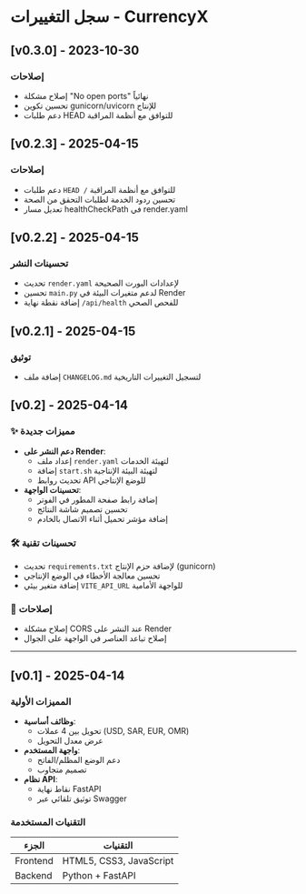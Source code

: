 # سجل التغييرات - CurrencyX

## [v0.3.0] - 2023-10-30
### إصلاحات
- إصلاح مشكلة "No open ports" نهائياً
- تحسين تكوين gunicorn/uvicorn للإنتاج
- دعم طلبات HEAD للتوافق مع أنظمة المراقبة

## [v0.2.3] - 2025-04-15
### إصلاحات
- دعم طلبات `HEAD /` للتوافق مع أنظمة المراقبة
- تحسين ردود الخدمة لطلبات التحقق من الصحة
- تعديل مسار healthCheckPath في render.yaml

## [v0.2.2] - 2025-04-15
### تحسينات النشر
- تحديث `render.yaml` لإعدادات البورت الصحيحة
- تحسين `main.py` لدعم متغيرات البيئة في Render
- إضافة نقطة نهاية `/api/health` للفحص الصحي

## [v0.2.1] - 2025-04-15
### توثيق
- إضافة ملف `CHANGELOG.md` لتسجيل التغييرات التاريخية

## [v0.2] - 2025-04-14
### ✨ مميزات جديدة
- **دعم النشر على Render**:
  - إعداد ملف `render.yaml` لتهيئة الخدمات
  - إضافة `start.sh` لتهيئة البيئة الإنتاجية
  - تحديث روابط API للوضع الإنتاجي
- **تحسينات الواجهة**:
  - إضافة رابط صفحة المطور في الفوتر
  - تحسين تصميم شاشة النتائج
  - إضافة مؤشر تحميل أثناء الاتصال بالخادم

### 🛠️ تحسينات تقنية
- تحديث `requirements.txt` لإضافة حزم الإنتاج (gunicorn)
- تحسين معالجة الأخطاء في الوضع الإنتاجي
- إضافة متغير بيئي `VITE_API_URL` للواجهة الأمامية

### 🐛 إصلاحات
- إصلاح مشكلة CORS عند النشر على Render
- إصلاح تباعد العناصر في الواجهة على الجوال

---

## [v0.1] - 2025-04-14
### المميزات الأولية
- **وظائف أساسية**:
  - تحويل بين 4 عملات (USD, SAR, EUR, OMR)
  - عرض معدل التحويل
- **واجهة المستخدم**:
  - دعم الوضع المظلم/الفاتح
  - تصميم متجاوب
- **نظام API**:
  - نقاط نهاية FastAPI
  - توثيق تلقائي عبر Swagger

### التقنيات المستخدمة
| الجزء       | التقنيات                |
|-------------|------------------------|
| Frontend    | HTML5, CSS3, JavaScript|
| Backend     | Python + FastAPI       |